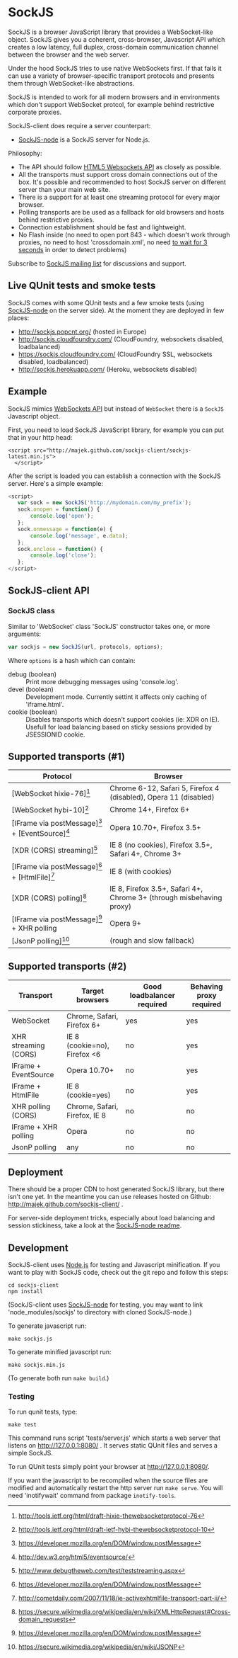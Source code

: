 SockJS
======

SockJS is a browser JavaScript library that provides a WebSocket-like
object. SockJS gives you a coherent, cross-browser, Javascript API
which creates a low latency, full duplex, cross-domain communication
channel between the browser and the web server.

Under the hood SockJS tries to use native WebSockets first. If that
fails it can use a variety of browser-specific transport protocols and
presents them through WebSocket-like abstractions.

SockJS is intended to work for all modern browsers and in environments
which don't support WebSocket protcol, for example behind restrictive
corporate proxies.

SockJS-client does require a server counterpart:

 * [SockJS-node](https://github.com/majek/sockjs-node) is a SockJS
   server for Node.js.


Philosophy:

 * The API should follow
   [HTML5 Websockets API](http://dev.w3.org/html5/websockets/) as
   closely as possible.
 * All the transports must support cross domain connections out of the
   box. It's possible and recommended to host SockJS server on
   different server than your main web site.
 * There is a support for at least one streaming protocol for every
   major browser.
 * Polling transports are be used as a fallback for old browsers and
   hosts behind restrictive proxies.
 * Connection establishment should be fast and lightweight.
 * No Flash inside (no need to open port 843 - which doesn't work
   through proxies, no need to host 'crossdomain.xml', no need
   [to wait for 3 seconds](https://github.com/gimite/web-socket-js/issues/49)
   in order to detect problems)


Subscribe to
[SockJS mailing list](http://groups.google.com/group/sockjs) for
discussions and support.


Live QUnit tests and smoke tests
--------------------------------

SockJS comes with some QUnit tests and a few smoke tests (using
[SockJS-node](https://github.com/majek/sockjs-client) on the server
side). At the moment they are deployed in few places:

 * http://sockjs.popcnt.org/ (hosted in Europe)
 * http://sockjs.cloudfoundry.com/ (CloudFoundry, websockets disabled, loadbalanced)
 * https://sockjs.cloudfoundry.com/ (CloudFoundry SSL, websockets disabled, loadbalanced)
 * http://sockjs.herokuapp.com/ (Heroku, websockets disabled)


Example
-------

SockJS mimics [WebSockets API](http://dev.w3.org/html5/websockets/)
but instead of `WebSocket` there is a `SockJS` Javascript object.

First, you need to load SockJS JavaScript library, for example you can
put that in your http head:

    <script src="http://majek.github.com/sockjs-client/sockjs-latest.min.js">
      </script>

After the script is loaded you can establish a connection with the
SockJS server. Here's a simple example:

```javascript
<script>
   var sock = new SockJS('http://mydomain.com/my_prefix');
   sock.onopen = function() {
       console.log('open');
   };
   sock.onmessage = function(e) {
       console.log('message', e.data);
   };
   sock.onclose = function() {
       console.log('close');
   };
</script>
```

SockJS-client API
-----------------

### SockJS class

Similar to 'WebSocket' class 'SockJS' constructor takes one, or more arguments:

```javascript
var sockjs = new SockJS(url, protocols, options);
```

Where `options` is a hash which can contain:

<dl>
<dt>debug (boolean)</dt>
<dd>Print more debugging messages using 'console.log'.</dd>
<dt>devel (boolean)</dt>
<dd>Development mode. Currently settint it affects only caching of 'iframe.html'.</dd>
<dt>cookie (boolean)</dt>
<dd>Disables transports which doesn't support cookies (ie: XDR on
    IE). Usefull for load balancing based on sticky sessions provided by
    JSESSIONID cookie.</dd>
<dt></dt>
<dd></dd>
</dl>


Supported transports (#1)
-------------------------

Protocol                                          | Browser
------------------------------------------------- | -------------
[WebSocket hixie-76][^1]                          | Chrome 6-12, Safari 5, Firefox 4 (disabled), Opera 11 (disabled)
[WebSocket hybi-10][^2]                           | Chrome 14+, Firefox 6+
[IFrame via postMessage][^3] + [EventSource][^4]  | Opera 10.70+, Firefox 3.5+
[XDR (CORS) streaming][^7]                        | IE 8 (no cookies), Firefox 3.5+, Safari 4+, Chrome 3+
[IFrame via postMessage][^3] + [HtmlFile][^8]     | IE 8 (with cookies)
[XDR (CORS) polling][^5]                          | IE 8, Firefox 3.5+, Safari 4+, Chrome 3+ (through misbehaving proxy)
[IFrame via postMessage][^3] + XHR polling        | Opera 9+
[JsonP polling][^6]                               | (rough and slow fallback)


[^1]: http://tools.ietf.org/html/draft-hixie-thewebsocketprotocol-76
[^2]: http://tools.ietf.org/html/draft-ietf-hybi-thewebsocketprotocol-10
[^3]: https://developer.mozilla.org/en/DOM/window.postMessage
[^4]: http://dev.w3.org/html5/eventsource/
[^5]: https://secure.wikimedia.org/wikipedia/en/wiki/XMLHttpRequest#Cross-domain_requests
[^6]: https://secure.wikimedia.org/wikipedia/en/wiki/JSONP
[^7]: http://www.debugtheweb.com/test/teststreaming.aspx
[^8]: http://cometdaily.com/2007/11/18/ie-activexhtmlfile-transport-part-ii/


Supported transports (#2)
-------------------------

Transport              | Target browsers               | Good loadbalancer required |  Behaving proxy required
---------------------- | ----------------------------- | -------------------------- | ------------------------
WebSocket              | Chrome, Safari, Firefox 6+    |          yes               |          yes
XHR streaming (CORS)   | IE 8 (cookie=no), Firefox <6 |          no                |          yes
IFrame + EventSource   | Opera 10.70+                  |          no                |          yes
IFrame + HtmlFile      | IE 8 (cookie=yes)            |          no                |          yes
XHR polling (CORS)     | Chrome, Safari, Firefox, IE 8 |          no                |          no
IFrame + XHR polling   | Opera                         |          no                |          no
JsonP polling          | any                           |          no                |          no


Deployment
----------

There should be a proper CDN to host generated SockJS library, but
there isn't one yet. In the meantime you can use releases hosted on
Github: http://majek.github.com/sockjs-client/ .

For server-side deployment tricks, especially about load balancing and
session stickiness, take a look at the
[SockJS-node readme](https://github.com/majek/sockjs-node#readme).


Development
-----------

SockJS-client uses [Node.js](http://nodejs.org/) for testing and
Javascript minification. If you want to play with SockJS code, check
out the git repo and follow this steps:

    cd sockjs-client
    npm install

(SockJS-client uses
[SockJS-node](https://github.com/majek/sockjs-node) for testing, you
may want to link 'node_modules/sockjs' to directory with cloned
SockJS-node.)

To generate javascript run:

    make sockjs.js

To generate minified javascript run:

    make sockjs.min.js

(To generate both run `make build`.)


### Testing

To run qunit tests, type:

    make test

This command runs script 'tests/server.js' which starts a web server
that listens on http://127.0.0.1:8080/ . It serves static QUnit files
and serves a simple SockJS.

To run QUnit tests simply point your browser at
http://127.0.0.1:8080/.

If you want the javascript to be recompiled when the source files are
modified and automatically restart the http server run `make serve`.
You will need 'inotifywait' command from package `inotify-tools`.
